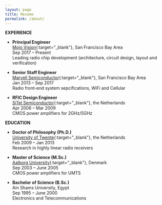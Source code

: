 ```yaml
---
layout: page
title: Resume
permalink: /about/
---
```


**EXPERIENCE**

+ **Principal Engineer**  
[Mojo Vision](https://mojo.vision/){:target="_blank"}, San Francisco Bay Area  
Sep 2017 – Present  
Leading radio chip development (architecture, circuit design, layout and verification)

+ **Senior Staff Engineer**  
[Marvell Semiconductor](https://www.marvell.com/){:target="_blank"}, San Francisco Bay Area  
Jan 2013 – Sep 2017  
Radio front-end system sepcifications, WiFi and Cellular

+ **RFIC Design Engineer**    
[SiTel Semiconductor](https://www.dialog-semiconductor.com/){:target="_blank"}, the Netherlands  
Apr 2006 – Mar 2009  
CMOS power amplifiers for 2GHz/5GHz

**EDUCATION**

+ **Doctor of Philosophy (Ph.D.)**  
[University of Twente](https://www.utwente.nl/en/eemcs/icd/){:target="_blank"}, the Netherlands  
Feb 2009 – Jan 2013  
Research in highly linear radio receivers

+ **Master of Science (M.Sc.)**  
[Aalborg University](https://www.en.aau.dk/){:target="_blank"}, Denmark  
Sep 2003 – June 2005  
CMOS power amplifiers for UMTS  

+ **Bachelor of Science (B.Sc.)**  
Ain Shams University, Egypt  
Sep 1995 – June 2000  
Electronics and Telecommunications  
